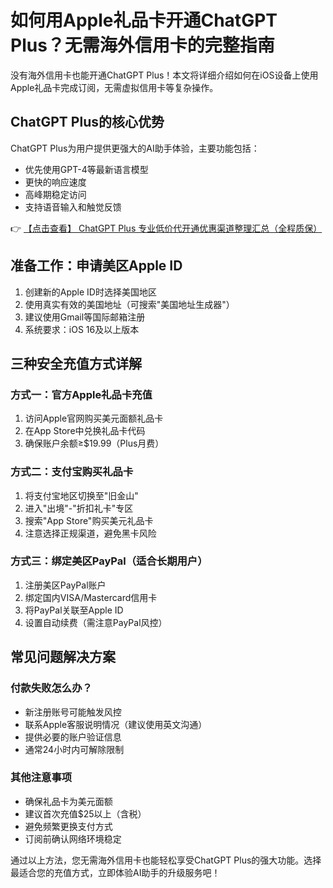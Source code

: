 # 如何用Apple礼品卡开通ChatGPT Plus？无需海外信用卡的完整指南

没有海外信用卡也能开通ChatGPT Plus！本文将详细介绍如何在iOS设备上使用Apple礼品卡完成订阅，无需虚拟信用卡等复杂操作。

## ChatGPT Plus的核心优势

ChatGPT Plus为用户提供更强大的AI助手体验，主要功能包括：
- 优先使用GPT-4等最新语言模型
- 更快的响应速度
- 高峰期稳定访问
- 支持语音输入和触觉反馈

👉 [【点击查看】 ChatGPT Plus 专业低价代开通优惠渠道整理汇总（全程质保）](https://bit.ly/DaiKai)

## 准备工作：申请美区Apple ID

1. 创建新的Apple ID时选择美国地区
2. 使用真实有效的美国地址（可搜索"美国地址生成器"）
3. 建议使用Gmail等国际邮箱注册
4. 系统要求：iOS 16及以上版本

## 三种安全充值方式详解

### 方式一：官方Apple礼品卡充值
1. 访问Apple官网购买美元面额礼品卡
2. 在App Store中兑换礼品卡代码
3. 确保账户余额≥$19.99（Plus月费）

### 方式二：支付宝购买礼品卡
1. 将支付宝地区切换至"旧金山"
2. 进入"出境"-"折扣礼卡"专区
3. 搜索"App Store"购买美元礼品卡
4. 注意选择正规渠道，避免黑卡风险

### 方式三：绑定美区PayPal（适合长期用户）
1. 注册美区PayPal账户
2. 绑定国内VISA/Mastercard信用卡
3. 将PayPal关联至Apple ID
4. 设置自动续费（需注意PayPal风控）

## 常见问题解决方案

### 付款失败怎么办？
- 新注册账号可能触发风控
- 联系Apple客服说明情况（建议使用英文沟通）
- 提供必要的账户验证信息
- 通常24小时内可解除限制

### 其他注意事项
- 确保礼品卡为美元面额
- 建议首次充值$25以上（含税）
- 避免频繁更换支付方式
- 订阅前确认网络环境稳定

通过以上方法，您无需海外信用卡也能轻松享受ChatGPT Plus的强大功能。选择最适合您的充值方式，立即体验AI助手的升级服务吧！